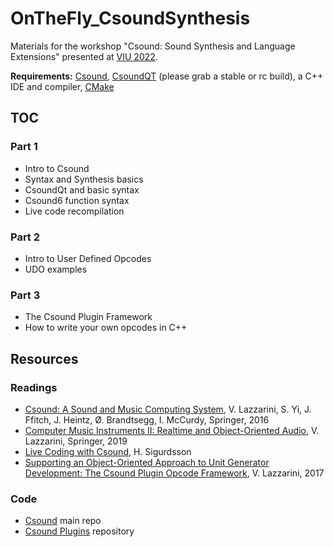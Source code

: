 # OnTheFly_CsoundSynthesis
Materials for the workshop "Csound: Sound Synthesis and Language Extensions" presented at [VIU 2022](https://hangar.org/en/residents/activitats-dels-residents/espanol-viu-2022-encuentro-de-live-coding/).

**Requirements:** [Csound](https://csound.com/download.html), [CsoundQT](https://github.com/CsoundQt/CsoundQt/releases) (please grab a stable or rc build), a C++ IDE and compiler, [CMake](https://cmake.org/)

## TOC

### Part 1

* Intro to Csound
* Syntax and Synthesis basics
* CsoundQt and basic syntax 
* Csound6 function syntax
* Live code recompilation

### Part 2

* Intro to User Defined Opcodes
* UDO examples

### Part 3

* The Csound Plugin Framework
* How to write your own opcodes in C++

## Resources 

### Readings

* [Csound: A Sound and Music Computing System](https://link.springer.com/book/10.1007/978-3-319-45370-5), V. Lazzarini, S. Yi, J. Ffitch, J. Heintz, Ø. Brandtsegg, I. McCurdy, Springer, 2016
* [Computer Music Instruments II: Realtime and Object-Oriented Audio](https://link.springer.com/book/10.1007/978-3-030-13712-0), V. Lazzarini, Springer, 2019
* [Live Coding with Csound](https://csoundjournal.com/issue22/LiveCodingWithCsound.html), H. Sigurdsson
* [Supporting an Object-Oriented Approach to Unit Generator Development: The Csound Plugin Opcode Framework](https://www.mdpi.com/2076-3417/7/10/970/htm), V. Lazzarini, 2017


### Code

* [Csound](https://github.com/csound/csound) main repo
* [Csound Plugins](https://github.com/csound/plugins) repository
